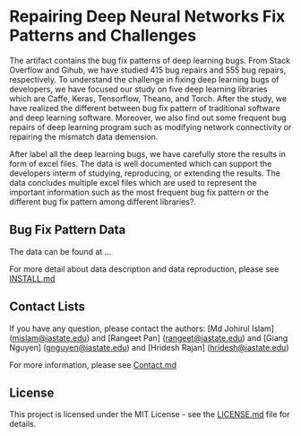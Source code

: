 # Repairing Deep Neural Networks Fix Patterns and Challenges
The artifact contains the bug fix patterns of deep learning bugs. From Stack Overflow and Gihub, we have studied 415 bug repairs and 555 bug repairs, respectively. To understand the challenge in fixing deep learning bugs of developers, we have focused our study on five deep learning libraries which are Caffe, Keras, Tensorflow, Theano, and Torch. After the study, we have realized the different between bug fix pattern of traditional software and deep learning software. Moreover, we also find out some frequent bug repairs of deep learning program such as modifying network connectivity or repairing the mismatch data demension.

After label all the deep learning bugs, we have carefully store the results in form of excel files. The data is well documented which can support the developers interm of studying, reproducing, or extending the results. The data concludes multiple excel files which are used to represent the important information such as the most frequent bug fix pattern or the different bug fix pattern among different libraries?. 

## Bug Fix Pattern Data
The data can be found at ...

For more detail about data description and data reproduction, please see [INSTALL.md](./INSTALL.md)

## Contact Lists
If you have any question, please contact the authors: [Md Johirul Islam] (mislam@iastate.edu) and [Rangeet Pan] (rangeet@iastate.edu) and [Giang Nguyen] (gnguyen@iastate.edu) and [Hridesh Rajan] (hridesh@iastate.edu)

For more information, please see [Contact.md](./CONTACT.md)

## License
This project is licensed under the MIT License - see the [LICENSE.md](./LICENSE.md) file for details.
